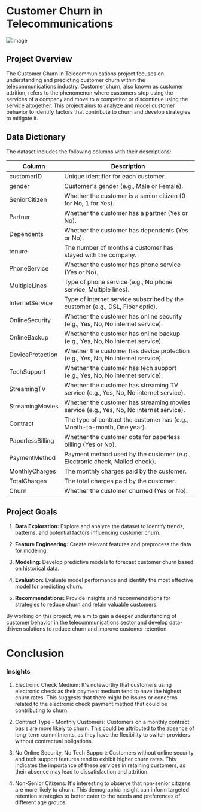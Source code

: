 # Customer Churn in Telecommunications
![image](https://github.com/Ankitsingh1709/Python-projects/assets/98055645/caba06a1-0636-4b02-a4ab-3b43d2536491)
## Project Overview
The Customer Churn in Telecommunications project focuses on understanding and predicting customer churn within the telecommunications industry. Customer churn, also known as customer attrition, refers to the phenomenon where customers stop using the services of a company and move to a competitor or discontinue using the service altogether. This project aims to analyze and model customer behavior to identify factors that contribute to churn and develop strategies to mitigate it.

## Data Dictionary

The dataset includes the following columns with their descriptions:

| Column              | Description                                                                                     |
|---------------------|-------------------------------------------------------------------------------------------------|
| customerID          | Unique identifier for each customer.                                                            |
| gender              | Customer's gender (e.g., Male or Female).                                                       |
| SeniorCitizen       | Whether the customer is a senior citizen (0 for No, 1 for Yes).                                   |
| Partner             | Whether the customer has a partner (Yes or No).                                                  |
| Dependents          | Whether the customer has dependents (Yes or No).                                                 |
| tenure              | The number of months a customer has stayed with the company.                                     |
| PhoneService        | Whether the customer has phone service (Yes or No).                                             |
| MultipleLines       | Type of phone service (e.g., No phone service, Multiple lines).                                   |
| InternetService     | Type of internet service subscribed by the customer (e.g., DSL, Fiber optic).                     |
| OnlineSecurity      | Whether the customer has online security (e.g., Yes, No, No internet service).                   |
| OnlineBackup        | Whether the customer has online backup (e.g., Yes, No, No internet service).                     |
| DeviceProtection    | Whether the customer has device protection (e.g., Yes, No, No internet service).                 |
| TechSupport         | Whether the customer has tech support (e.g., Yes, No, No internet service).                      |
| StreamingTV         | Whether the customer has streaming TV service (e.g., Yes, No, No internet service).               |
| StreamingMovies     | Whether the customer has streaming movies service (e.g., Yes, No, No internet service).           |
| Contract            | The type of contract the customer has (e.g., Month-to-month, One year).                          |
| PaperlessBilling    | Whether the customer opts for paperless billing (Yes or No).                                     |
| PaymentMethod       | Payment method used by the customer (e.g., Electronic check, Mailed check).                       |
| MonthlyCharges      | The monthly charges paid by the customer.                                                       |
| TotalCharges        | The total charges paid by the customer.                                                         |
| Churn               | Whether the customer churned (Yes or No).                                                        |


## Project Goals
1. **Data Exploration:** Explore and analyze the dataset to identify trends, patterns, and potential factors influencing customer churn.

2. **Feature Engineering:** Create relevant features and preprocess the data for modeling.

3. **Modeling:** Develop predictive models to forecast customer churn based on historical data.

4. **Evaluation:** Evaluate model performance and identify the most effective model for predicting churn.

5. **Recommendations:** Provide insights and recommendations for strategies to reduce churn and retain valuable customers.

By working on this project, we aim to gain a deeper understanding of customer behavior in the telecommunications sector and develop data-driven solutions to reduce churn and improve customer retention.


# Conclusion
### Insights
1. Electronic Check Medium: It's noteworthy that customers using electronic check as their payment medium tend to have the highest churn rates. This suggests that there might be issues or concerns related to the electronic check payment method that could be contributing to churn.

2. Contract Type - Monthly Customers: Customers on a monthly contract basis are more likely to churn. This could be attributed to the absence of long-term commitments, as they have the flexibility to switch providers without contractual obligations.

3. No Online Security, No Tech Support: Customers without online security and tech support features tend to exhibit higher churn rates. This indicates the importance of these services in retaining customers, as their absence may lead to dissatisfaction and attrition.

4. Non-Senior Citizens: It's interesting to observe that non-senior citizens are more likely to churn. This demographic insight can inform targeted retention strategies to better cater to the needs and preferences of different age groups.
